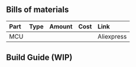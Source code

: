 ## Bills of materials

| Part          | Type             | Amount | Cost      | Link                                 |
| :-------------| :--------------- | :----- | :---------| :----------------------------------- |
| MCU           |       |      |  | Aliexpress |

## Build Guide (WIP)
